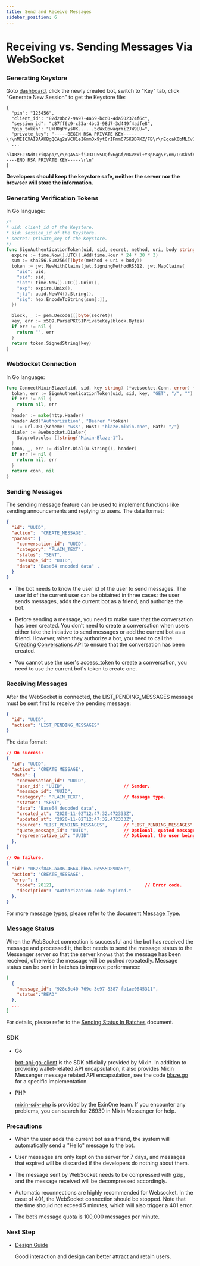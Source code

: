 ```yaml
---
title: Send and Receive Messages
sidebar_position: 6
---
```


# Receiving vs. Sending Messages Via WebSocket

### Generating Keystore

Goto [dashboard](/dashboard), click the newly created bot, switch to "Key" tab, click "Generate New Session" to get the Keystore file:

```
{
  "pin": "123456",
  "client_id": "82d20bc7-9a97-4a69-bcd0-4da502374f6c",
  "session_id": "c87ff6c9-c33a-4bc3-98d7-3d449f4adfe8",
  "pin_token": "U+HOgPnysUK......5cWxOpwagrYi2JW9LU=",
  "private_key": "-----BEGIN RSA PRIVATE KEY-----\r\nMIICXAIBAAKBgQCAg2sVCU1eI6mmOx9yt0rIFmm675KBDRKZ/FB\r\nEqcaK0bMLCvDhHpH3vKJzmLItGqzzLptiz3Dnp7BSlLL7ErSrOKGy898e
  ...
 nl4BzFJ7NdtLriQapa/\r\nQA5GFfiJ3IU55UQfx6gGf/0GVKWl+YBpP4g\r\nm/LGKkofAAAPikRhT4ZzC+ks=\r\n-----END RSA PRIVATE KEY-----\r\n"
}
```

**Developers should keep the keystore safe, neither the server nor the browser will store the information.**

### Generating Verification Tokens

In Go language:

```go
/*
* uid: client_id of the Keystore.
* sid: session_id of the Keystore.
* secret: private_key of the Keystore.
*/
func SignAuthenticationToken(uid, sid, secret, method, uri, body string) (string, error) {
  expire := time.Now().UTC().Add(time.Hour * 24 * 30 * 3)
  sum := sha256.Sum256([]byte(method + uri + body))
  token := jwt.NewWithClaims(jwt.SigningMethodRS512, jwt.MapClaims{
    "uid": uid,
    "sid": sid,
    "iat": time.Now().UTC().Unix(),
    "exp": expire.Unix(),
    "jti": uuid.NewV4().String(),
    "sig": hex.EncodeToString(sum[:]),
  })

  block, _ := pem.Decode([]byte(secret))
  key, err := x509.ParsePKCS1PrivateKey(block.Bytes)
  if err != nil {
    return "", err
  }
  return token.SignedString(key)
}
```

### WebSocket Connection

In Go language:

```go
func ConnectMixinBlaze(uid, sid, key string) (*websocket.Conn, error) {
  token, err := SignAuthenticationToken(uid, sid, key, "GET", "/", "")
  if err != nil {
    return nil, err
  }
  header := make(http.Header)
  header.Add("Authorization", "Bearer "+token)
  u := url.URL{Scheme: "wss", Host: "blaze.mixin.one", Path: "/"}
  dialer := &websocket.Dialer{
    Subprotocols: []string{"Mixin-Blaze-1"},
  }
  conn, _, err := dialer.Dial(u.String(), header)
  if err != nil {
    return nil, err
  }
  return conn, nil
}
```

### Sending Messages

The sending message feature can be used to implement functions like sending announcements and replying to users. The data format:

```json
{
  "id": "UUID",
  "action":  "CREATE_MESSAGE",
  "params": {
    "conversation_id": "UUID",
    "category": "PLAIN_TEXT",
    "status": "SENT",
    "message_id": "UUID",
    "data": "Base64 encoded data" ,
  }
}
```

- The bot needs to know the user id of the user to send messages. The user id of the current user can be obtained in three cases: the user sends messages, adds the current bot as a friend, and authorize the bot.

- Before sending a message, you need to make sure that the conversation has been created. You don’t need to create a conversation when users either take the initiative to send messages or add the current bot as a friend. However, when they authorize a bot, you need to call the [Creating Conversations](../api/conversations/create) API to ensure that the conversation has been created.

- You cannot use the user's access_token to create a conversation, you need to use the current bot's token to create one.

### Receiving Messages

After the WebSocket is connected, the LIST_PENDING_MESSAGES message must be sent first to receive the pending message:

```json
{
  "id": "UUID",
  "action": "LIST_PENDING_MESSAGES"
}
```

The data format:

```json
// On success:
{
  "id": "UUID",
  "action": "CREATE_MESSAGE",
  "data": {
    "conversation_id": "UUID",
    "user_id": "UUID",                      // Sender.
    "message_id": "UUID",
    "category": "PLAIN_TEXT",               // Message type.
    "status": "SENT",
    "data": "Base64 decoded data",
    "created_at": "2020-11-02T12:47:32.472333Z",
    "updated_at": "2020-11-02T12:47:32.472333Z",
    "source": "LIST_PENDING_MESSAGES",      // "LIST_PENDING_MESSAGES" or empty.
    "quote_message_id": "UUID",             // Optional, quoted message.
    "representative_id": "UUID"             // Optional, the user being replaced.
  },
}

// On failure.
{
  "id": "0623f846-aa86-4664-bb65-0e5559890a5c",
  "action": "CREATE_MESSAGE",
  "error": {
    "code": 20121,                                  // Error code.
    "desciption": "Authorization code expired."
  },
}
```

For more message types, please refer to the document [Message Type](../api/messages/category).

### Message Status

When the WebSocket connection is successful and the bot has received the message and processed it, the bot needs to send the message status to the Messenger server so that the server knows that the message has been received, otherwise the message will be pushed repeatedly. Message status can be sent in batches to improve performance:

```json
[
  {
    "message_id": "928c5c40-769c-3e97-8387-fb1ae0645311",
    "status":"READ"
  },
  ...
]
```

For details, please refer to the [Sending Status In Batches](../api/messages/acknowledgements) document.

### SDK

- Go

  [bot-api-go-client](https://github.com/MixinNetwork/bot-api-go-client) is the SDK officially provided by Mixin. In addition to providing wallet-related API encapsulation, it also provides Mixin Messenger message related API encapsulation, see the code [blaze.go](https://github.com/MixinNetwork/bot-api-go-client/blob/master/blaze.go) for a specific implementation.

- PHP

  [mixin-sdk-php](https://github.com/ExinOne/mixin-sdk-php) is provided by the ExinOne team. If you encounter any problems, you can search for 26930 in Mixin Messenger for help.


### Precautions

- When the user adds the current bot as a friend, the system will automatically send a "Hello" message to the bot.

- User messages are only kept on the server for 7 days, and messages that expired will be discarded if the developers do nothing about them.

- The message sent by WebSocket needs to be compressed with gzip, and the message received will be decompressed accordingly.

- Automatic reconnections are highly recommended for Websocket. In the case of 401, the WebSocket connection should be stopped. Note that the time should not exceed 5 minutes, which will also trigger a 401 error.

- The bot’s message quota is 100,000 messages per minute.


### Next Step

- [Design Guide](../design/overview)

  Good interaction and design can better attract and retain users.